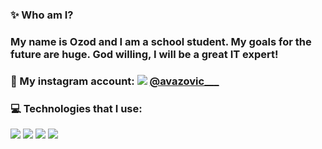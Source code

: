 ### ✨ Who am I?
### My name is Ozod and I am a school student. My goals for the future are huge. God willing, I will be a great IT expert!
### 🔗 My instagram account: <a href="https://logowik.com/instagram-vector-logo-2-2703.html"><img src="https://logowik.com/content/uploads/images/664_instagram.jpg"></a> [@avazovic___](https://instagram.com/avazovic___/)
### 💻 Technologies that I use:

<div display="flex">
     <img src="https://raw.githubusercontent.com/AsmrProg-YT/AsmrProg-YT/225718ae9ff64aa16a23c098f87b9cdec479c29d/assets/html.svg">
     <img src="https://raw.githubusercontent.com/AsmrProg-YT/AsmrProg-YT/225718ae9ff64aa16a23c098f87b9cdec479c29d/assets/css.svg">
     <img src="https://raw.githubusercontent.com/AsmrProg-YT/AsmrProg-YT/225718ae9ff64aa16a23c098f87b9cdec479c29d/assets/bootstrap.svg">
     <img src="https://raw.githubusercontent.com/AsmrProg-YT/AsmrProg-YT/225718ae9ff64aa16a23c098f87b9cdec479c29d/assets/javascript.svg">
</div>

 
    
